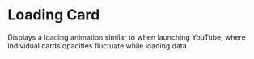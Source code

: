 # Loading Card

Displays a loading animation similar to when launching YouTube, where individual cards opacities fluctuate while loading data.

